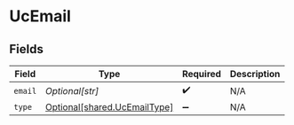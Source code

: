 # UcEmail


## Fields

| Field                                                                  | Type                                                                   | Required                                                               | Description                                                            |
| ---------------------------------------------------------------------- | ---------------------------------------------------------------------- | ---------------------------------------------------------------------- | ---------------------------------------------------------------------- |
| `email`                                                                | *Optional[str]*                                                        | :heavy_check_mark:                                                     | N/A                                                                    |
| `type`                                                                 | [Optional[shared.UcEmailType]](undefined/models/shared/ucemailtype.md) | :heavy_minus_sign:                                                     | N/A                                                                    |